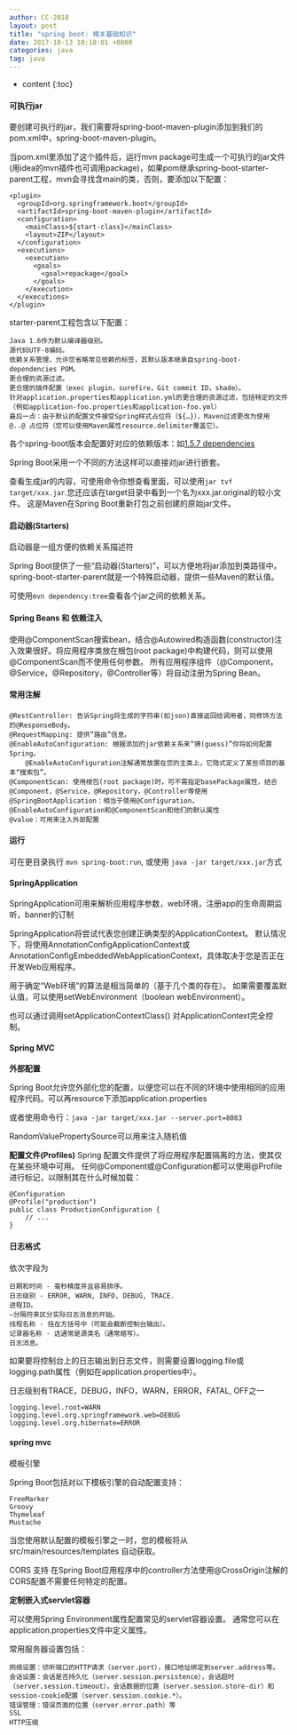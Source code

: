 ```yaml
---
author: CC-2018
layout: post
title: "spring boot: 相关基础知识"
date: 2017-10-13 10:18:01 +0800
categories: java
tag: java
---
```


* content
{:toc}

#### 可执行jar

要创建可执行的jar，我们需要将spring-boot-maven-plugin添加到我们的pom.xml中，spring-boot-maven-plugin。

当pom.xml里添加了这个插件后，运行mvn package可生成一个可执行的jar文件(用idea的mvn插件也可调用package)，如果pom继承spring-boot-starter-parent工程，mvn会寻找含main的类，否则，要添加以下配置：
```
<plugin>
  <groupId>org.springframework.boot</groupId>
  <artifactId>spring-boot-maven-plugin</artifactId>
  <configuration>
    <mainClass>${start-class}</mainClass>
    <layout>ZIP</layout>
  </configuration>
  <executions>
    <execution>
      <goals>
        <goal>repackage</goal>
      </goals>
    </execution>
  </executions>
</plugin>
```

starter-parent工程包含以下配置：
```
Java 1.6作为默认编译器级别。
源代码UTF-8编码。
依赖关系管理，允许您省略常见依赖的标签，其默认版本继承自spring-boot-dependencies POM。
更合理的资源过滤。
更合理的插件配置（exec plugin，surefire，Git commit ID，shade）。
针对application.properties和application.yml的更合理的资源过滤，包括特定的文件（例如application-foo.properties和application-foo.yml）
最后一点：由于默认的配置文件接受Spring样式占位符（${…}），Maven过滤更改为使用 @..@ 占位符（您可以使用Maven属性resource.delimiter覆盖它）。
```

各个spring-boot版本会配置好对应的依赖版本：如[1.5.7 dependencies](https://github.com/spring-projects/spring-boot/blob/v1.5.7.RELEASE/spring-boot-dependencies/pom.xml)

Spring Boot采用一个不同的方法这样可以直接对jar进行嵌套。

查看生成jar的内容，可使用命令你想查看里面，可以使用`jar tvf target/xxx.jar`.您还应该在target目录中看到一个名为xxx.jar.original的较小文件。 这是Maven在Spring Boot重新打包之前创建的原始jar文件。

#### 启动器(Starters)

启动器是一组方便的依赖关系描述符

Spring Boot提供了一些“启动器(Starters)”，可以方便地将jar添加到类路径中。spring-boot-starter-parent就是一个特殊启动器，提供一些Maven的默认值。

可使用`mvn dependency:tree`查看各个jar之间的依赖关系。

#### Spring Beans 和 依赖注入

使用@ComponentScan搜索bean，结合@Autowired构造函数(constructor)注入效果很好。将应用程序类放在根包(root package)中构建代码，则可以使用@ComponentScan而不使用任何参数。 所有应用程序组件（@Component，@Service，@Repository，@Controller等）将自动注册为Spring Bean。

#### 常用注解
```
@RestController: 告诉Spring将生成的字符串(如json)直接返回给调用者，同修饰方法的@ResponseBody。
@RequestMapping: 提供“路由”信息。
@EnableAutoConfiguration: 根据添加的jar依赖关系来“猜(guess)”你将如何配置Spring。
    @EnableAutoConfiguration注解通常放置在您的主类上，它隐式定义了某些项目的基本“搜索包”。
@ComponentScan: 使用根包(root package)时，可不需指定basePackage属性，结合@Component，@Service，@Repository，@Controller等使用
@SpringBootApplication：相当于使用@Configuration，@EnableAutoConfiguration和@ComponentScan和他们的默认属性
@value：可用来注入外部配置
```

#### 运行

可在更目录执行 `mvn spring-boot:run`, 或使用 `java -jar target/xxx.jar`方式


#### SpringApplication

SpringApplication可用来解析应用程序参数，web环境，注册app的生命周期监听，banner的订制

SpringApplication将尝试代表您创建正确类型的ApplicationContext。 默认情况下，将使用AnnotationConfigApplicationContext或AnnotationConfigEmbeddedWebApplicationContext，具体取决于您是否正在开发Web应用程序。

用于确定“Web环境”的算法是相当简单的（基于几个类的存在）。 如果需要覆盖默认值，可以使用setWebEnvironment（boolean webEnvironment）。

也可以通过调用setApplicationContextClass() 对ApplicationContext完全控制。

####  Spring MVC

**外部配置**

Spring Boot允许您外部化您的配置，以便您可以在不同的环境中使用相同的应用程序代码。可以再resource下添加application.properties

或者使用命令行：`java -jar target/xxx.jar --server.port=8083`

RandomValuePropertySource可以用来注入随机值

**配置文件(Profiles)**
Spring 配置文件提供了将应用程序配置隔离的方法，使其仅在某些环境中可用。 任何@Component或@Configuration都可以使用@Profile进行标记，以限制其在什么时候加载：

```
@Configuration
@Profile("production")
public class ProductionConfiguration {
    // ...
}
```

#### 日志格式

依次字段为
```
日期和时间 - 毫秒精度并且容易排序。
日志级别 - ERROR, WARN, INFO, DEBUG, TRACE.
进程ID。
—分隔符来区分实际日志消息的开始。
线程名称 - 括在方括号中（可能会截断控制台输出）。
记录器名称 - 这通常是源类名（通常缩写）。
日志消息。
```

如果要将控制台上的日志输出到日志文件，则需要设置logging.file或logging.path属性（例如在application.properties中）。

日志级别有TRACE，DEBUG，INFO，WARN，ERROR，FATAL, OFF之一
```
logging.level.root=WARN
logging.level.org.springframework.web=DEBUG
logging.level.org.hibernate=ERROR
```

#### spring mvc

模板引擎

Spring Boot包括对以下模板引擎的自动配置支持：

    FreeMarker
    Groovy
    Thymeleaf
    Mustache

当您使用默认配置的模板引擎之一时，您的模板将从 src/main/resources/templates 自动获取。


CORS 支持
在Spring Boot应用程序中的controller方法使用@CrossOrigin注解的CORS配置不需要任何特定的配置。

**定制嵌入式servlet容器**

可以使用Spring Environment属性配置常见的servlet容器设置。 通常您可以在application.properties文件中定义属性。

常用服务器设置包括：
```
网络设置：侦听端口的HTTP请求（server.port），接口地址绑定到server.address等。
会话设置：会话是否持久化（server.session.persistence），会话超时（server.session.timeout），会话数据的位置（server.session.store-dir）和session-cookie配置（server.session.cookie.*）。
错误管理：错误页面的位置（server.error.path）等
SSL
HTTP压缩
```
